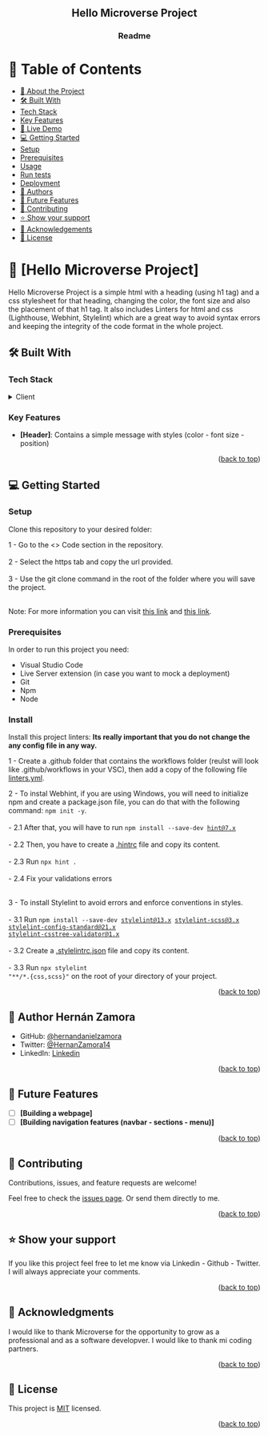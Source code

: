 <a name="readme-top"></a>

<div align="center">

  <h2><b>Hello Microverse Project</b></h2>
   <h3><b>Readme</b></h3>

</div>

<!-- TABLE OF CONTENTS -->

# 📗 Table of Contents

- [📖 About the Project](#about-project)
- [🛠 Built With](#built-with)
- [Tech Stack](#tech-stack)
- [Key Features](#key-features)
- [🚀 Live Demo](#live-demo)
- [💻 Getting Started](#getting-started)
- [Setup](#setup)
- [Prerequisites](#prerequisites)
- [Usage](#usage)
- [Run tests](#run-tests)
- [Deployment](#triangular_flag_on_post-deployment)
- [👥 Authors](#authors)
- [🔭 Future Features](#future-features)
- [🤝 Contributing](#contributing)
- [⭐️ Show your support](#support)
- [🙏 Acknowledgements](#acknowledgements)
- [📝 License](#license)

<!-- PROJECT DESCRIPTION -->

# 📖 [Hello Microverse Project] <a name="about-project"></a>

Hello Microverse Project is a simple html with a heading (using h1 tag) and a css stylesheet for that heading, changing
the color, the font size and also the placement of that h1 tag. It also includes Linters for html and css (Lighthouse,
Webhint, Stylelint) which are a great way to avoid syntax errors and keeping the integrity of the code format in the
whole project.


## 🛠 Built With <a name="built-with"></a>

### Tech Stack <a name="tech-stack"></a>

<details>
    <summary>Client</summary>
    <ul>
        <li><a href="https://html.spec.whatwg.org/multipage/">HTML</a></li>
        <li><a href="https://www.w3.org/Style/CSS/Overview.en.html">CSS</a></li>
    </ul>
</details>


<!-- Features -->

### Key Features <a name="key-features"></a>


- **[Header]**: Contains a simple message with styles (color - font size - position)

<p align="right">(<a href="#readme-top">back to top</a>)</p>


<!-- GETTING STARTED -->

## 💻 Getting Started <a name="getting-started"></a>


### Setup

Clone this repository to your desired folder: 

  1 - Go to the <> Code section in the repository. <br></br>
  2 - Select the https tab and copy the url provided. <br></br>
  3 - Use the git clone command in the root of the folder where you will save the project.<br></br>

Note: For more information you can visit <a href="https://docs.github.com/es/get-started/getting-started-with-git/about-remote-repositories" target="_blank">this link</a> and <a href="https://docs.github.com/en/desktop/contributing-and-collaborating-using-github-desktop/adding-and-cloning-repositories/cloning-and-forking-repositories-from-github-desktop" target="_blank">this link</a>.

### Prerequisites

In order to run this project you need:
- Visual Studio Code
- Live Server extension (in case you want to mock a deployment)
- Git
- Npm
- Node

### Install

Install this project linters: 
<b>Its really important that you do not change the any config file in any way.</b>

  1 - Create a .github folder that contains the workflows folder (reulst will look like .github/workflows in your VSC), then add a copy of the following file <a href="https://github.com/microverseinc/linters-config/blob/master/html-css/.github/workflows/linters.yml" target="_blank">linters.yml</a>. 

  2 - To instal Webhint, if you are using Windows, you will need to initialize npm and create a package.json file, you can do that with the following command: <code>npm init -y</code>. <br></br>
      - 2.1 After that, you will have to run <code>npm install --save-dev hint@7.x</code> <br></br>
      - 2.2 Then, you have to create a <a href="https://github.com/microverseinc/linters-config/blob/master/html-css/.hintrc" target="_blank">.hintrc</a> file and copy its content. <br></br>
      - 2.3 Run <code>npx hint .</code> <br></br>
      - 2.4 Fix your validations errors <br></br>

  3 - To install Stylelint to avoid errors and enforce conventions in styles. <br></br>
      - 3.1 Run <code>npm install --save-dev stylelint@13.x stylelint-scss@3.x stylelint-config-standard@21.x stylelint-csstree-validator@1.x</code> <br></br>
      - 3.2 Create a <a href="https://github.com/microverseinc/linters-config/blob/master/html-css/.stylelintrc.json" target="_blank">.stylelintrc.json</a> file and copy its content. <br></br>
      - 3.3 Run <code>npx stylelint "**/*.{css,scss}"</code> on the root of your directory of your project.

<p align="right">(<a href="#readme-top">back to top</a>)</p>

<!-- AUTHORS -->

## 👥 Author <a name="authors">Hernán Zamora</a>

- GitHub: [@hernandanielzamora](https://github.com/hernandanielzamora)
- Twitter: [@HernanZamora14](https://twitter.com/HernanZamora14)
- LinkedIn: [Linkedin](https://www.linkedin.com/in/hernan-zamora-03a697236/)


<p align="right">(<a href="#readme-top">back to top</a>)</p>

<!-- FUTURE FEATURES -->

## 🔭 Future Features <a name="future-features"></a>


- [ ] **[Building a webpage]**
- [ ] **[Building navigation features (navbar - sections - menu)]**

<p align="right">(<a href="#readme-top">back to top</a>)</p>

<!-- CONTRIBUTING -->

## 🤝 Contributing <a name="contributing"></a>

Contributions, issues, and feature requests are welcome!

Feel free to check the [issues page](../../issues/). Or send them directly to me.

<p align="right">(<a href="#readme-top">back to top</a>)</p>

<!-- SUPPORT -->

## ⭐️ Show your support <a name="support"></a>

If you like this project feel free to let me know via Linkedin - Github - Twitter. I will always appreciate your comments.

<p align="right">(<a href="#readme-top">back to top</a>)</p>

<!-- ACKNOWLEDGEMENTS -->

## 🙏 Acknowledgments <a name="acknowledgements"></a>

I would like to thank Microverse  for the opportunity to grow as a professional and as a software developver. I would like to thank mi coding partners.


<p align="right">(<a href="#readme-top">back to top</a>)</p>

<!-- LICENSE -->

## 📝 License <a name="license"></a>

This project is [MIT](./LICENSE) licensed.

<p align="right">(<a href="#readme-top">back to top</a>)</p>
